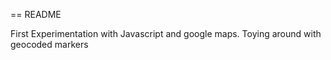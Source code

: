 == README

First Experimentation with Javascript and google maps.  Toying around with geocoded markers
